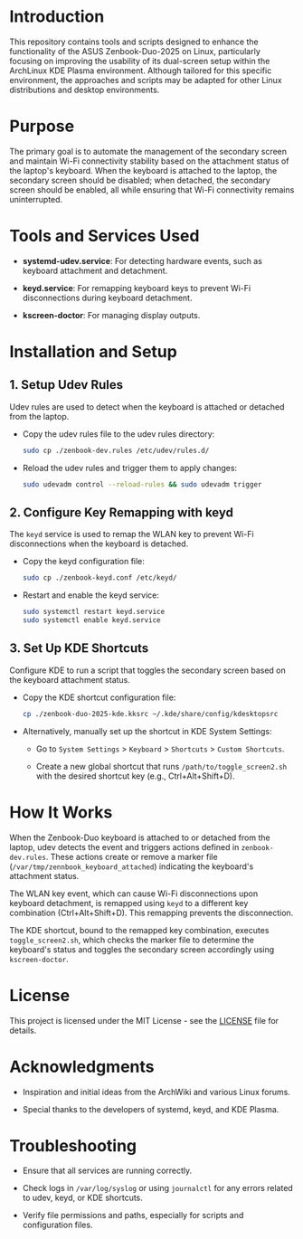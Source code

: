 # Introduction

This repository contains tools and scripts designed to enhance the functionality of the ASUS Zenbook-Duo-2025 on Linux, particularly focusing on improving the usability of its dual-screen setup within the ArchLinux KDE Plasma environment. Although tailored for this specific environment, the approaches and scripts may be adapted for other Linux distributions and desktop environments.

# Purpose

The primary goal is to automate the management of the secondary screen and maintain Wi-Fi connectivity stability based on the attachment status of the laptop's keyboard. When the keyboard is attached to the laptop, the secondary screen should be disabled; when detached, the secondary screen should be enabled, all while ensuring that Wi-Fi connectivity remains uninterrupted.

# Tools and Services Used

- **systemd-udev.service**: For detecting hardware events, such as keyboard attachment and detachment.

- **keyd.service**: For remapping keyboard keys to prevent Wi-Fi disconnections during keyboard detachment.

- **kscreen-doctor**: For managing display outputs.

# Installation and Setup

## 1. Setup Udev Rules

Udev rules are used to detect when the keyboard is attached or detached from the laptop.

- Copy the udev rules file to the udev rules directory:

  ```bash
  sudo cp ./zenbook-dev.rules /etc/udev/rules.d/
  ```

- Reload the udev rules and trigger them to apply changes:

  ```bash
  sudo udevadm control --reload-rules && sudo udevadm trigger
  ```

## 2. Configure Key Remapping with keyd

The `keyd` service is used to remap the WLAN key to prevent Wi-Fi disconnections when the keyboard is detached.

- Copy the keyd configuration file:

  ```bash
  sudo cp ./zenbook-keyd.conf /etc/keyd/
  ```

- Restart and enable the keyd service:

  ```bash
  sudo systemctl restart keyd.service
  sudo systemctl enable keyd.service
  ```

## 3. Set Up KDE Shortcuts

Configure KDE to run a script that toggles the secondary screen based on the keyboard attachment status.

- Copy the KDE shortcut configuration file:

  ```bash
  cp ./zenbook-duo-2025-kde.kksrc ~/.kde/share/config/kdesktopsrc
  ```

- Alternatively, manually set up the shortcut in KDE System Settings:

  - Go to `System Settings` > `Keyboard` > `Shortcuts` > `Custom Shortcuts`.

  - Create a new global shortcut that runs `/path/to/toggle_screen2.sh` with the desired shortcut key (e.g., Ctrl+Alt+Shift+D).

# How It Works

When the Zenbook-Duo keyboard is attached to or detached from the laptop, udev detects the event and triggers actions defined in `zenbook-dev.rules`. These actions create or remove a marker file (`/var/tmp/zennbook_keyboard_attached`) indicating the keyboard's attachment status.

The WLAN key event, which can cause Wi-Fi disconnections upon keyboard detachment, is remapped using `keyd` to a different key combination (Ctrl+Alt+Shift+D). This remapping prevents the disconnection.

The KDE shortcut, bound to the remapped key combination, executes `toggle_screen2.sh`, which checks the marker file to determine the keyboard's status and toggles the secondary screen accordingly using `kscreen-doctor`.

# License

This project is licensed under the MIT License - see the [LICENSE](LICENSE) file for details.

# Acknowledgments

- Inspiration and initial ideas from the ArchWiki and various Linux forums.

- Special thanks to the developers of systemd, keyd, and KDE Plasma.

# Troubleshooting

- Ensure that all services are running correctly.

- Check logs in `/var/log/syslog` or using `journalctl` for any errors related to udev, keyd, or KDE shortcuts.

- Verify file permissions and paths, especially for scripts and configuration files.
